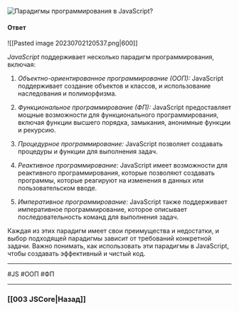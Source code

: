 ![Парадигмы программирования в JavaScript?](https://youtu.be/ngyOYuTrUk8?t=653)

#### Ответ

![[Pasted image 20230702120537.png|600]]

*JavaScript* поддерживает несколько парадигм программирования, включая:

1. *Объектно-ориентированное программирование (ООП):* JavaScript поддерживает создание объектов и классов, и использование наследования и полиморфизма.
    
2. *Функциональное программирование (ФП):* JavaScript предоставляет мощные возможности для функционального программирования, включая функции высшего порядка, замыкания, анонимные функции и рекурсию.
    
3. *Процедурное программирование:* JavaScript позволяет создавать процедуры и функции для выполнения задач.
    
4. *Реактивное программирование:* JavaScript имеет возможности для реактивного программирования, которые позволяют создавать программы, которые реагируют на изменения в данных или пользовательском вводе.
    
5. *Императивное программирование:* JavaScript также поддерживает императивное программирование, которое описывает последовательность команд для выполнения задач.
    

Каждая из этих парадигм имеет свои преимущества и недостатки, и выбор подходящей парадигмы зависит от требований конкретной задачи. Важно понимать, как использовать эти парадигмы в JavaScript, чтобы создавать эффективный и чистый код.

___
#JS #ООП #ФП

___

### [[003 JSCore|Назад]]